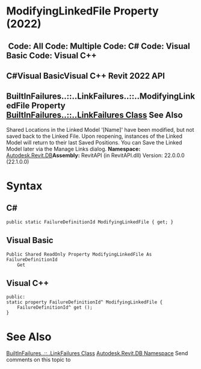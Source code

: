 # ModifyingLinkedFile Property (2022)

﻿
 Code: All Code: Multiple Code: C# Code: Visual Basic Code: Visual C++   
---  
C#Visual BasicVisual C++
Revit 2022 API  
---  
BuiltInFailures..::..LinkFailures..::..ModifyingLinkedFile Property   
[BuiltInFailures..::..LinkFailures Class](99f8c34f-60bc-2dc8-eb93-c8db7d276e53.md "BuiltInFailures.LinkFailures Class") See Also  
---  
Shared Locations in the Linked Model '[Name]' have been modified, but not saved back to the Linked File. Upon reopening, instances of the Linked Model will return to their last Saved Positions. You can Save the Linked Model later via the Manage Links dialog. 
**Namespace:** [Autodesk.Revit.DB](87546ba7-461b-c646-cbb1-2cb8f5bff8b2.md "Autodesk.Revit.DB Namespace")**Assembly:** RevitAPI (in RevitAPI.dll) Version: 22.0.0.0 (22.1.0.0)
# Syntax
C#  
---  
```text
public static FailureDefinitionId ModifyingLinkedFile { get; }
```
  
Visual Basic  
---  
```text
Public Shared ReadOnly Property ModifyingLinkedFile As FailureDefinitionId
	Get
```
  
Visual C++  
---  
```text
public:
static property FailureDefinitionId^ ModifyingLinkedFile {
	FailureDefinitionId^ get ();
}
```
  
# See Also
[BuiltInFailures..::..LinkFailures Class](99f8c34f-60bc-2dc8-eb93-c8db7d276e53.md "BuiltInFailures.LinkFailures Class")
[Autodesk.Revit.DB Namespace](87546ba7-461b-c646-cbb1-2cb8f5bff8b2.md "Autodesk.Revit.DB Namespace")
Send comments on this topic to 
